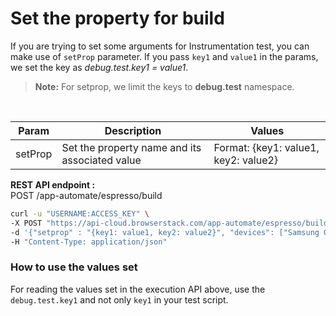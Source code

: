 # Set the property for build

If you are trying to set some arguments for Instrumentation test, you can make use of `setProp` parameter. If you pass `key1` and `value1` in the params, we set the key as *debug.test.key1 = value1*.
> **Note:** For setprop, we limit the keys to **debug.test** namespace.

<br>

| Param       | Description                                    | Values                      |
|-------------|----------------------------------------------- | ------------------------|
| setProp     | Set the property name and its associated value | Format: {key1: value1, key2: value2}                         |  

**REST API endpoint :**
<br>
POST /app-automate/espresso/build
```bash
curl -u "USERNAME:ACCESS_KEY" \
-X POST "https://api-cloud.browserstack.com/app-automate/espresso/build" \
-d '{"setprop" : "{key1: value1, key2: value2}", "devices": ["Samsung Galaxy S8-7.0"], "app": "bs://f7c874f21852ba57957a3fdc33f47514288c4ba4", "testSuite": "bs://e994db8333e32a5863938666c3c3491e778352ff"}' \
-H "Content-Type: application/json" 
```

### How to use the values set
For reading the values set in the execution API above, use the `debug.test.key1` and not only `key1` in your test script.




